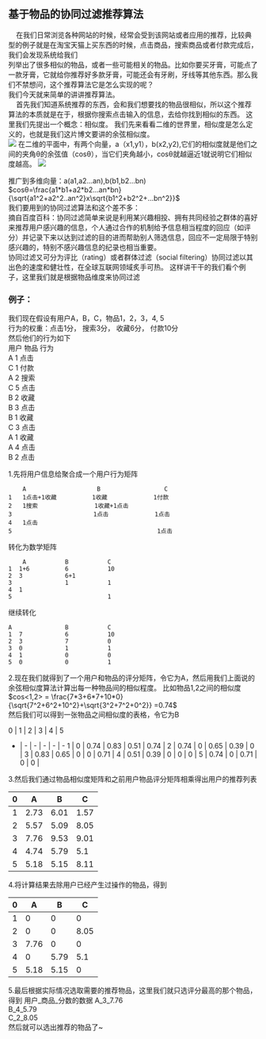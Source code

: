 ## 基于物品的协同过滤推荐算法
&nbsp;&nbsp;&nbsp;&nbsp;在我们日常浏览各种网站的时候，经常会受到该网站或者应用的推荐，比较典型的例子就是在淘宝天猫上买东西的时候，点击商品，搜索商品或者付款完成后，我们会发现系统给我们  
列举出了很多相似的物品，或者一些可能相关的物品。比如你要买牙膏，可能点了一款牙膏，它就给你推荐好多款牙膏，可能还会有牙刷，牙线等其他东西。那么我们不禁想问，这个推荐算法它是怎么实现的呢？  
我们今天就来简单的讲讲推荐算法。    
&nbsp;&nbsp;&nbsp;&nbsp;首先我们知道系统推荐的东西，会和我们想要找的物品很相似，所以这个推荐算法的本质就是在于，根据你搜索点击输入的信息，去给你找到相似的东西。
这里我们先提出一个概念：相似度。
我们先来看看二维的世界里，相似度是怎么定义的，也就是我们这片博文要讲的余弦相似度。  
![](https://user-gold-cdn.xitu.io/2019/12/15/16f091af5509d969?w=415&h=279&f=png&s=2736)
在二维的平面中，有两个向量，a（x1,y1），b(x2,y2),它们的相似度就是他们之间的夹角θ的余弦值（cosθ），当它们夹角越小，cosθ就越逼近1就说明它们相似度越高。
![](https://user-gold-cdn.xitu.io/2019/12/15/16f091af59b27f86?w=367&h=352&f=png&s=52834)

推广到多维向量：a(a1,a2...an),b(b1,b2...bn)
$cosθ=\frac{a1*b1+a2*b2...an*bn}{\sqrt{a1^2+a2^2..an^2}x\sqrt{b1^2+b2^2+...bn^2}}$  
我们要用到的协同过滤算法和这个差不多：  
摘自百度百科：协同过滤简单来说是利用某兴趣相投、拥有共同经验之群体的喜好来推荐用户感兴趣的信息，个人通过合作的机制给予信息相当程度的回应（如评分）并记录下来以达到过滤的目的进而帮助别人筛选信息，回应不一定局限于特别感兴趣的，特别不感兴趣信息的纪录也相当重要。  
协同过滤又可分为评比（rating）或者群体过滤（social filtering）协同过滤以其出色的速度和健壮性，在全球互联网领域炙手可热。
这样讲干干的我们看个例子，这里我们就是根据物品维度来协同过滤

### 例子：
我们现在假设有用户A，B，C，物品1，2，3，4, 5  
行为的权重：点击1分， 搜索3分，  收藏6分， 付款10分  
然后他们的行为如下  
用户 物品 行为  
A    1    点击  
C    1    付款  
A    2    搜索  
C    5    点击  
B    2    收藏  
B    3    点击  
B    1    收藏   
C    3    点击  
A    1    收藏  
A    4    点击  
B    2    点击  

1.先将用户信息给聚合成一个用户行为矩阵
```
    A                    B                  C
1   1点击+1收藏          1收藏             1付款
2   1搜索                1收藏+1点击
3                       1点击             1点击
4   1点击
5                                         1点击
```

转化为数学矩阵
```
    A           B           C
1  1+6          6           10
2  3            6+1
3               1           1
4  1
5                           1
```
继续转化
```
A               B           C
1  7            6           10
2  3            7           0
3  0            1           1
4  1            0           0
5  0            0           1
```
2.现在我们就得到了一个用户和物品的评分矩阵，令它为A，然后用我们上面说的余弦相似度算法计算出每一种物品间的相似程度。
比如物品1,2之间的相似度
$cos<1,2> = \frac{7*3+6*7+10*0}{\sqrt{7^2+6^2+10^2}+\sqrt{3^2+7^2+0^2}}  =0.74$  
然后我们可以得到一张物品之间相似度的表格，令它为B

0 | 1    | 2     | 3 | 4 | 5
- | -    | -     | - | - | -
1 | 0    | 0.74  | 0.83  | 0.51  |  0.74  |
2 | 0.74 | 0     | 0.65  | 0.39  |  0  |
3 |   0.83   | 0.65     | 0  | 0  | 0.71   |
4 |   0.51   |   0.39    | 0  |  0 |  0  |
5 |   0.74   |   0    | 0.71  | 0  | 0   |

3.然后我们通过物品相似度矩阵和之前用户物品评分矩阵相乘得出用户的推荐列表

0|A|B|C
-|-|-|-
1|2.73|	6.01 |	1.57|
2|5.57|	5.09 |	8.05|
3|7.76|	9.53 |	9.01|
4|4.74|	5.79 |	5.1|
5|5.18|	5.15 |	8.11|

4.将计算结果去除用户已经产生过操作的物品，得到

0|A|B|C
-|-|-|-
1|0|	0 |	0|
2|0|	0 |	8.05|
3|7.76|	0 |	0|
4|0|	5.79 |	5.1|
5|5.18|	5.15 |	0|

5.最后根据实际情况选取需要的推荐物品，这里我们就只选评分最高的那个物品，得到 用户_商品_分数的数据
A_3_7.76  
B_4_5.79  
C_2_8.05  
然后就可以选出推荐的物品了~
